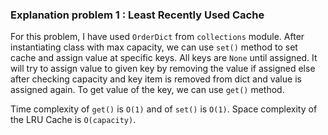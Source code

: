 ### Explanation problem 1 : Least Recently Used Cache

For this problem, I have used `OrderDict` from `collections` module. After instantiating class with max capacity, we 
can use `set()` method to set cache and assign value at specific keys. All keys are `None` until assigned. It will try 
to assign value to given key by removing the value if assigned else after checking capacity and key item is removed 
from dict and value is assigned again. To get value of the key, we can use `get()` method.

Time complexity of `get()` is `O(1)` and of `set()` is `O(1)`. Space complexity of the LRU Cache is `O(capacity)`.
